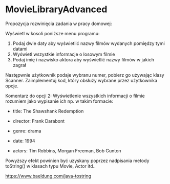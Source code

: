 # MovieLibraryAdvanced

Propozycja rozwinięcia zadania w pracy domowej:

Wyświetl w kosoli poniższe menu programu:

  1. Podaj dwie daty aby wyświetlić nazwy filmów wydanych pomiędzy tymi datami
  2. Wyświetl wszystkie informacje o losowym filmie
  3. Podaj imię i nazwisko aktora aby wyświetlić nazwy filmów w jakich zagrał

Następwnie użytkownik podaje wybranu numer, pobierz go używając klasy Scanner. Zaimplementuj kod, który obsłuży wybrane przez użytkownika opcje.


Komentarz do opcji 2: Wyświetlenie wszystkich informacji o filmie rozumiem jako wypisanie ich np. w takim formacie:

   - title: The Shawshank Redemption

   - director: Frank Darabont

   - genre: drama

   - date: 1994

   - actors: Tim Robbins, Morgan Freeman, Bob Gunton


Powyższy efekt powinien być uzyskany poprzez nadpisania metody toString() w klasach typu Movie, Actor itd..


https://www.baeldung.com/java-tostring
